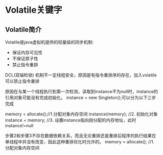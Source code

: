 # Volatile关键字



## Volatile简介

Volatile是java虚拟机提供的轻量级的同步机制:

* 保证内存可见性
* 不保证原子性
* 禁止指令重排





DCL(双端检锁) 机制不一定线程安全，原因是有指令重排序的存在，加入volatile可以禁止指令重排

原因在与某一个线程执行到第一次检测，读取到instance不为null时，instance的引用对象可能没有完成初始化。 
instance = new Singleton();可以分为以下三步完成

memory = allocate();//1.分配对象内存空间
instance(memory);   //2. 初始化对象
instance = memory;  //3. 设置instance指向刚分配的内存地址，此时instance!=null

步骤2和步骤3不存在数据依赖关系，而且无论重排还是重排后程序的执行结果在单线程中并没有改变，因此这种重排优化时允许的。
memory = allocate();   //1. 分配对象内存空间